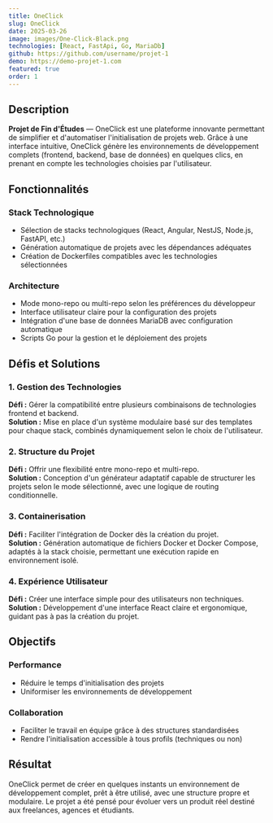 ```yaml
---
title: OneClick
slug: OneClick
date: 2025-03-26
image: images/One-Click-Black.png
technologies: [React, FastApi, Go, MariaDb]
github: https://github.com/username/projet-1
demo: https://demo-projet-1.com
featured: true
order: 1
---
```


## Description

**Projet de Fin d'Études** — OneClick est une plateforme innovante permettant de simplifier et d'automatiser l'initialisation de projets web. Grâce à une interface intuitive, OneClick génère les environnements de développement complets (frontend, backend, base de données) en quelques clics, en prenant en compte les technologies choisies par l'utilisateur.

## Fonctionnalités

### Stack Technologique
- Sélection de stacks technologiques (React, Angular, NestJS, Node.js, FastAPI, etc.)
- Génération automatique de projets avec les dépendances adéquates
- Création de Dockerfiles compatibles avec les technologies sélectionnées

### Architecture
- Mode mono-repo ou multi-repo selon les préférences du développeur
- Interface utilisateur claire pour la configuration des projets
- Intégration d'une base de données MariaDB avec configuration automatique
- Scripts Go pour la gestion et le déploiement des projets

## Défis et Solutions

### 1. Gestion des Technologies
**Défi :** Gérer la compatibilité entre plusieurs combinaisons de technologies frontend et backend.  
**Solution :** Mise en place d'un système modulaire basé sur des templates pour chaque stack, combinés dynamiquement selon le choix de l'utilisateur.

### 2. Structure du Projet
**Défi :** Offrir une flexibilité entre mono-repo et multi-repo.  
**Solution :** Conception d'un générateur adaptatif capable de structurer les projets selon le mode sélectionné, avec une logique de routing conditionnelle.

### 3. Containerisation
**Défi :** Faciliter l'intégration de Docker dès la création du projet.  
**Solution :** Génération automatique de fichiers Docker et Docker Compose, adaptés à la stack choisie, permettant une exécution rapide en environnement isolé.

### 4. Expérience Utilisateur
**Défi :** Créer une interface simple pour des utilisateurs non techniques.  
**Solution :** Développement d'une interface React claire et ergonomique, guidant pas à pas la création du projet.

## Objectifs

### Performance
- Réduire le temps d'initialisation des projets
- Uniformiser les environnements de développement

### Collaboration
- Faciliter le travail en équipe grâce à des structures standardisées
- Rendre l'initialisation accessible à tous profils (techniques ou non)

## Résultat

OneClick permet de créer en quelques instants un environnement de développement complet, prêt à être utilisé, avec une structure propre et modulaire. Le projet a été pensé pour évoluer vers un produit réel destiné aux freelances, agences et étudiants.

